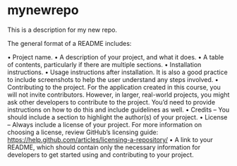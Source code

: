 # mynewrepo
This is a description for my new repo.


The general format of a README includes:

•	Project name.
•	A description of your project, and what it does.
•	A table of contents, particularly if there are multiple sections.
•	Installation instructions.
•	Usage instructions after installation. It is also a good practice to include screenshots to help the user understand any steps involved. 
•	Contributing to the project. For the application created in this course, you will not invite contributors. However, in larger, real-world projects, you might ask other developers to contribute to the project. You’d need to provide instructions on how to do this and include guidelines as well. 
•	Credits – You should include a section to highlight the author(s) of your project.
•	License – Always include a license of your project. For more information on choosing a license, review GitHub’s licensing guide: https://help.github.com/articles/licensing-a-repository/ 
•	A link to your README, which should contain only the necessary information for developers to get started using and contributing to your project. 
